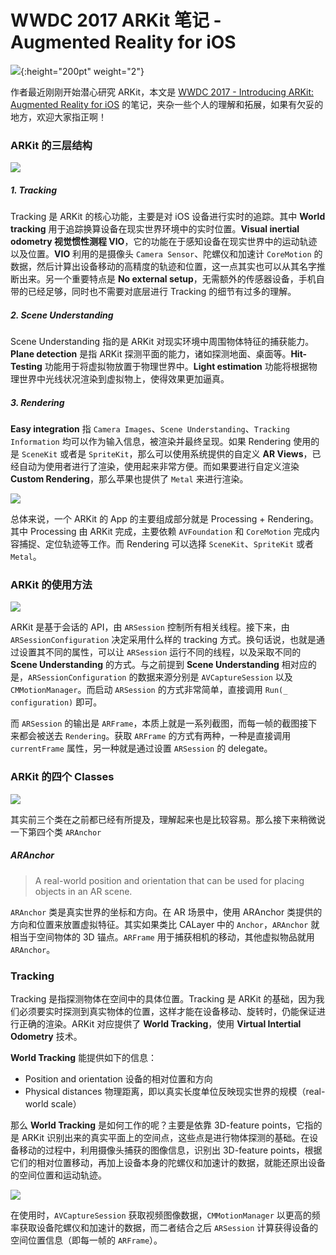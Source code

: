 # WWDC 2017 ARKit 笔记 - Augmented Reality for iOS

 ![](https://i.loli.net/2018/01/04/5a4e4d44aedb5.jpg){:height="200pt" weight="2"}

作者最近刚刚开始潜心研究 ARKit，本文是 [WWDC 2017 - Introducing ARKit: Augmented Reality for iOS](https://developer.apple.com/videos/play/wwdc2017/602/) 的笔记，夹杂一些个人的理解和拓展，如果有欠妥的地方，欢迎大家指正啊！

### ARKit 的三层结构

![](https://i.loli.net/2018/03/02/5a9924816b9d0.jpg)

##### 1. Tracking

Tracking 是 ARKit 的核心功能，主要是对 iOS 设备进行实时的追踪。其中 **World tracking** 用于追踪换算设备在现实世界环境中的实时位置。**Visual inertial odometry 视觉惯性测程 VIO**，它的功能在于感知设备在现实世界中的运动轨迹以及位置。**VIO** 利用的是摄像头 `Camera Sensor`、陀螺仪和加速计 `CoreMotion` 的数据，然后计算出设备移动的高精度的轨迹和位置，这一点其实也可以从其名字推断出来。另一个重要特点是 **No external setup**，无需额外的传感器设备，手机自带的已经足够，同时也不需要对底层进行 Tracking 的细节有过多的理解。

##### 2. Scene Understanding

Scene Understanding 指的是 ARKit 对现实环境中周围物体特征的捕获能力。 **Plane detection** 是指 ARKit 探测平面的能力，诸如探测地面、桌面等。**Hit-Testing** 功能用于将虚拟物放置于物理世界中。**Light estimation** 功能将根据物理世界中光线状况渲染到虚拟物上，使得效果更加逼真。

##### 3. Rendering

**Easy integration** 指 `Camera Images`、`Scene Understanding`、`Tracking Information` 均可以作为输入信息，被渲染并最终呈现。如果 Rendering 使用的是 `SceneKit` 或者是 `SpriteKit`，那么可以使用系统提供的自定义 **AR Views**，已经自动为使用者进行了渲染，使用起来非常方便。而如果要进行自定义渲染 **Custom Rendering**，那么苹果也提供了 `Metal` 来进行渲染。

![](https://i.loli.net/2018/01/05/5a4f167b71d02.jpg)

总体来说，一个 ARKit 的 App 的主要组成部分就是 Processing + Rendering。其中 Processing 由 ARKit 完成，主要依赖 `AVFoundation` 和 `CoreMotion` 完成内容捕捉、定位轨迹等工作。而 Rendering 可以选择 `SceneKit`、`SpriteKit` 或者 `Metal`。

### ARKit 的使用方法

![](https://i.loli.net/2018/01/07/5a512050dec4a.jpg)

ARKit 是基于会话的 API，由 `ARSession` 控制所有相关线程。接下来，由 `ARSessionConfiguration` 决定采用什么样的 tracking 方式。换句话说，也就是通过设置其不同的属性，可以让 `ARSession` 运行不同的线程，以及采取不同的 **Scene Understanding** 的方式。与之前提到 **Scene Understanding** 相对应的是，`ARSessionConfiguration` 的数据来源分别是 `AVCaptureSession` 以及 `CMMotionManager`。而启动 `ARSession` 的方式非常简单，直接调用 `Run(_ configuration)` 即可。

而 `ARSession` 的输出是 `ARFrame`，本质上就是一系列截图，而每一帧的截图接下来都会被送去 `Rendering`。获取 `ARFrame` 的方式有两种，一种是直接调用 `currentFrame` 属性，另一种就是通过设置 `ARSession` 的 delegate。

### ARKit 的四个 Classes

![](https://i.loli.net/2018/01/07/5a5185650b915.jpg)

其实前三个类在之前都已经有所提及，理解起来也是比较容易。那么接下来稍微说一下第四个类 `ARAnchor` 

##### ARAnchor

> A real-world position and orientation that can be used for placing objects in an AR scene.

`ARAnchor` 类是真实世界的坐标和方向。在 AR 场景中，使用 ARAnchor 类提供的方向和位置来放置虚拟特征。其实如果类比 CALayer 中的 `Anchor`，`ARAnchor` 就相当于空间物体的 3D 锚点。`ARFrame` 用于捕获相机的移动，其他虚拟物品就用 `ARAnchor`。

### Tracking

Tracking 是指探测物体在空间中的具体位置。Tracking 是 ARKit 的基础，因为我们必须要实时探测到真实物体的位置，这样才能在设备移动、旋转时，仍能保证进行正确的渲染。ARKit 对应提供了 **World Tracking**，使用 **Virtual Intertial Odometry** 技术。

**World Tracking** 能提供如下的信息：

- Position and orientation 设备的相对位置和方向
- Physical distances 物理距离，即以真实长度单位反映现实世界的规模（real-world scale）

那么 **World Tracking** 是如何工作的呢？主要是依靠 3D-feature points，它指的是 ARKit 识别出来的真实平面上的空间点，这些点是进行物体探测的基础。在设备移动的过程中，利用摄像头捕获的图像信息，识别出 3D-feature points，根据它们的相对位置移动，再加上设备本身的陀螺仪和加速计的数据，就能还原出设备的空间位置和运动轨迹。

![](https://i.loli.net/2018/03/03/5a9a415b968f7.jpg)

在使用时，`AVCaptureSession` 获取视频图像数据，`CMMotionManager` 以更高的频率获取设备陀螺仪和加速计的数据，而二者结合之后 `ARSession` 计算获得设备的空间位置信息（即每一帧的 `ARFrame`）。



